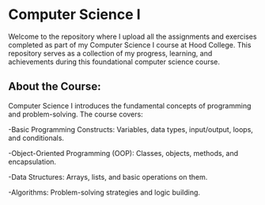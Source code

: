# Computer Science I

Welcome to the repository where I upload all the assignments and exercises completed as part of my Computer Science I course at Hood College. This repository serves as a collection of my progress, learning, and achievements during this foundational computer science course.

## About the Course:


Computer Science I introduces the fundamental concepts of programming and problem-solving. The course covers:

-Basic Programming Constructs: Variables, data types, input/output, loops, and conditionals.

-Object-Oriented Programming (OOP): Classes, objects, methods, and encapsulation.

-Data Structures: Arrays, lists, and basic operations on them.

-Algorithms: Problem-solving strategies and logic building.




